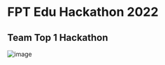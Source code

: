 # FPT Edu Hackathon 2022

## Team Top 1 Hackathon

![image](https://user-images.githubusercontent.com/56961917/181005234-d669c1a1-ad3f-4e65-b96e-3c59eca4c75a.jpg)
